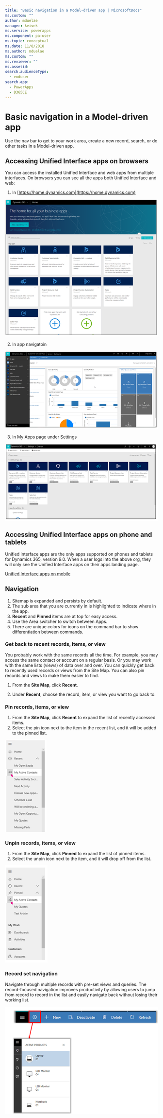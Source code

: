 ```yaml
---
title: "Basic navigation in a Model-driven app | MicrosoftDocs"
ms.custom: ""
author: mduelae
manager: kvivek
ms.service: powerapps
ms.component: pa-user
ms.topic: conceptual
ms.date: 11/8/2018
ms.author: mduelae
ms.custom: ""
ms.reviewer: ""
ms.assetid: 
search.audienceType: 
  - enduser
search.app: 
  - PowerApps
  - D365CE
---
```

#  Basic navigation in a Model-driven app 

Use the nav bar to get to your work area, create a new record, search, or do other tasks in a Model-driven app.

## Accessing Unified Interface apps on browsers

You can access the installed Unified Interface and web apps from multiple interfaces. On browsers you can see all the apps both Unified Interface and web:

1. In [https://home.dynamics.com](https://home.dynamics.com)

![Dynamics 365 Home Page](media/home.png "Dynamics 365 Home Page")

2. In app navigatoin

![In app navigation](media/home1.png "In app navigation")

3. In My Apps page under Settings

![Unified Interface apps on My Apps page](media/home2.png "Unified Interface apps on My Apps page")

## Accessing Unified Interface apps on phone and tablets

Unified interface apps are the only apps supported on phones and tablets for Dynamics 365, version 9.0. When a user logs into the above org, they will only see the Unified Interface apps on their apps landing page.

[Unified Interface apps on mobile](media/home3.png "Unified Interface apps on mobile")

## Navigation

1. Sitemap is expanded and persists by default.
2. The sub area that you are currently in is highlighted to indicate where in the app.
3. **Recent** and **Pinned** items are at top for easy access. 
4. Use the Area switcher to switch between Apps.
5. There are unique colors for icons on the command bar to show differentiation between commands.
  
### Get back to recent records, items, or view
You probably work with the same records all the time. For example, you may access the same contact or account on a regular basis. Or you may work with the same lists (views) of data over and over. You can quickly get back to recently used records or views from the Site Map. You can also pin records and views to make them easier to find. 
  
1. From the **Site Map**, click **Recent**.
  
2. Under **Recent**, choose the record, item, or view you want to go back to. 

### Pin records, items, or view

1. From the **Site Map**, click **Recent** to expand the list of recently accessed items.
2. Select the pin icon next to the item in the recent list, and it will be added to the pinned list.

![Pinned records](media/pinnedrecords.png "Pinned records")

### Unpin records, items, or view

1. From the **Site Map**, click **Pinned** to expand the list of pinned items.
2. Select the unpin icon next to the item, and it will drop off from the list.  

![Unpin records](media/unpinnedrecords.png "Unpin records")

### Record set navigation 
Navigate through multiple records with pre-set views and queries. The record-focused navigation improves productivity by allowing users to jump from record to record in the list and easily navigate back without losing their working list.

![Record set navigation](media/recordset.png "Record set navigation")
